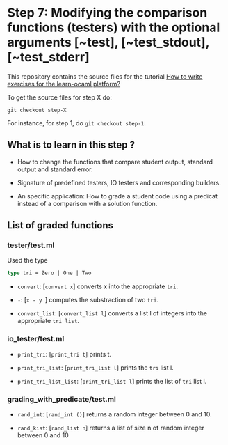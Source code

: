 # Step 7: Modifying the comparison functions (testers) with the optional arguments [~test], [~test_stdout], [~test_stderr]

This repository contains the source files for the tutorial [How to
write exercises for the learn-ocaml
platform?](https://github.com/ocaml-sf/learn-ocaml/blob/master/docs/howto-write-exercises.md)

To get the source files for step X do:
```
git checkout step-X
```

For instance, for step 1, do `git checkout step-1`.


## What is to learn in this step ?

* How to change the functions that compare student output, standard
  output and standard error.

* Signature of predefined testers, IO testers and corresponding builders.

* An specific application: How to grade a student code using a
  predicat instead of a comparison with a solution function.

## List of graded functions

### tester/test.ml
Used the type
```ocaml
type tri = Zero | One | Two
```

* `convert`: [`convert x`] converts x into the appropriate `tri`.

* `-`: [`x - y `] computes the substraction of two `tri`.

* `convert_list`: [`convert_list l`] converts a list l of integers into the appropriate `tri list`.

### io_tester/test.ml

* `print_tri`: [`print_tri t`] prints t.

* `print_tri_list`: [`print_tri_list l`] prints the `tri` list l.

* `print_tri_list_list`: [`print_tri_list l`] prints the list of `tri` list l.

### grading_with_predicate/test.ml

* `rand_int`: [`rand_int ()`] returns a random integer between 0 and 10.

* `rand_kist`: [`rand_list n`] returns a list of size n of random integer between 0 and 10

